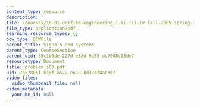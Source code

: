 ```yaml
---
content_type: resource
description: ''
file: /courses/16-01-unified-engineering-i-ii-iii-iv-fall-2005-spring-2006/2b57805fb18fa522e619bd32bf8ad3b7_problem_s03.pdf
file_type: application/pdf
learning_resource_types: []
ocw_type: OCWFile
parent_title: Signals and Systems
parent_type: CourseSection
parent_uid: 85c1b0de-227d-e38d-9a55-dc7008c03de7
resourcetype: Document
title: problem_s03.pdf
uid: 2b57805f-b18f-a522-e619-bd32bf8ad3b7
video_files:
  video_thumbnail_file: null
video_metadata:
  youtube_id: null
---
```

